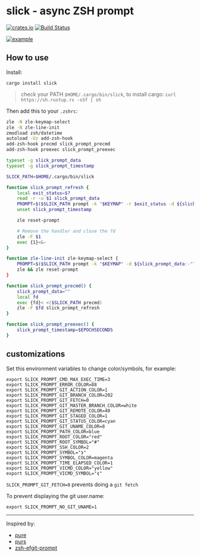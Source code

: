 # slick - async ZSH prompt

[![crates.io](https://img.shields.io/crates/v/slick.svg)](https://crates.io/crates/slick)
[![Build Status](https://github.com/nbari/slick/workflows/build/badge.svg)](https://github.com/nbari/slick/actions?query=workflow%3Abuild)


[![example](https://img.youtube.com/vi/ZFQ2bykpm6s/0.jpg)](https://www.youtube.com/watch?v=ZFQ2bykpm6s)

## How to use

Install:

    cargo install slick

> check your PATH `$HOME/.cargo/bin/slick`, to install cargo: `curl https://sh.rustup.rs -sSf | sh`

Then add this to your `.zshrc`:

```sh
zle -N zle-keymap-select
zle -N zle-line-init
zmodload zsh/datetime
autoload -Uz add-zsh-hook
add-zsh-hook precmd slick_prompt_precmd
add-zsh-hook preexec slick_prompt_preexec

typeset -g slick_prompt_data
typeset -g slick_prompt_timestamp

SLICK_PATH=$HOME/.cargo/bin/slick

function slick_prompt_refresh {
    local exit_status=$?
    read -r -u $1 slick_prompt_data
    PROMPT=$($SLICK_PATH prompt -k "$KEYMAP" -r $exit_status -d ${slick_prompt_data:-""} -t ${slick_prompt_timestamp:-$EPOCHSECONDS})
    unset slick_prompt_timestamp

    zle reset-prompt

    # Remove the handler and close the fd
    zle -F $1
    exec {1}<&-
}

function zle-line-init zle-keymap-select {
    PROMPT=$($SLICK_PATH prompt -k "$KEYMAP" -d ${slick_prompt_data:-""})
    zle && zle reset-prompt
}

function slick_prompt_precmd() {
    slick_prompt_data=""
    local fd
    exec {fd}< <($SLICK_PATH precmd)
    zle -F $fd slick_prompt_refresh
}

function slick_prompt_preexec() {
    slick_prompt_timestamp=$EPOCHSECONDS
}
```

## customizations

Set this environment variables to change color/symbols, for example:

    export SLICK_PROMPT_CMD_MAX_EXEC_TIME=3
    export SLICK_PROMPT_ERROR_COLOR=88
    export SLICK_PROMPT_GIT_ACTION_COLOR=1
    export SLICK_PROMPT_GIT_BRANCH_COLOR=202
    export SLICK_PROMPT_GIT_FETCH=0
    export SLICK_PROMPT_GIT_MASTER_BRANCH_COLOR=white
    export SLICK_PROMPT_GIT_REMOTE_COLOR=40
    export SLICK_PROMPT_GIT_STAGED_COLOR=1
    export SLICK_PROMPT_GIT_STATUS_COLOR=cyan
    export SLICK_PROMPT_GIT_UNAME_COLOR=8
    export SLICK_PROMPT_PATH_COLOR=blue
    export SLICK_PROMPT_ROOT_COLOR="red"
    export SLICK_PROMPT_ROOT_SYMBOL="#"
    export SLICK_PROMPT_SSH_COLOR=2
    export SLICK_PROMPT_SYMBOL="❯"
    export SLICK_PROMPT_SYMBOL_COLOR=magenta
    export SLICK_PROMPT_TIME_ELAPSED_COLOR=1
    export SLICK_PROMPT_VICMD_COLOR="yellow"
    export SLICK_PROMPT_VICMD_SYMBOL="❮"


`SLICK_PROMPT_GIT_FETCH=0` prevents doing a `git fetch`

To prevent displaying the git user.name:

    export SLICK_PROMPT_NO_GIT_UNAME=1

___
Inspired by:

* [pure](https://github.com/sindresorhus/pure)
* [purs](https://github.com/xcambar/purs)
* [zsh-efgit-prompt](https://github.com/ericfreese/zsh-efgit-prompt)
